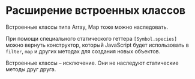 # Расширение встроенных классов

Встроенные классы типа Array, Map тоже можно наследовать.

При помощи специального статического геттера `[Symbol.species]` можно вернуть конструктор, который JavaScript будет использовать в `filter`, `map` и других методах для создания новых объектов.

Встроенные классы – исключение. Они не наследуют статические методы друг друга.
